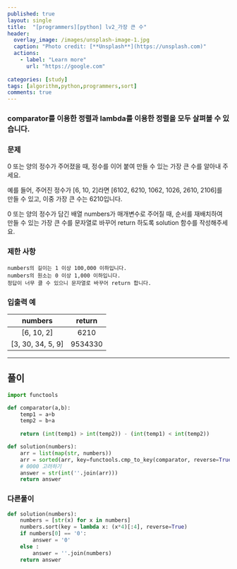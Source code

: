 ```yaml
---
published: true
layout: single
title:  "[programmers][python] lv2_가장 큰 수"
header:
  overlay_image: /images/unsplash-image-1.jpg
  caption: "Photo credit: [**Unsplash**](https://unsplash.com)"
  actions:
    - label: "Learn more"
      url: "https://google.com"
      
categories: [study]
tags: [algorithm,python,programmers,sort]
comments: true
---
```


### comparator를 이용한 정렬과 lambda를 이용한 정렬을 모두 살펴볼 수 있습니다. 


### 문제
0 또는 양의 정수가 주어졌을 때, 정수를 이어 붙여 만들 수 있는 가장 큰 수를 알아내 주세요.
  
예를 들어, 주어진 정수가 [6, 10, 2]라면 [6102, 6210, 1062, 1026, 2610, 2106]를 만들 수 있고, 이중 가장 큰 수는 6210입니다.
  
0 또는 양의 정수가 담긴 배열 numbers가 매개변수로 주어질 때, 순서를 재배치하여 만들 수 있는 가장 큰 수를 문자열로 바꾸어 return 하도록 solution 함수를 작성해주세요.
  
### 제한 사항
    numbers의 길이는 1 이상 100,000 이하입니다.
    numbers의 원소는 0 이상 1,000 이하입니다.
    정답이 너무 클 수 있으니 문자열로 바꾸어 return 합니다.
  
### 입출력 예  
|      numbers      |  return |
|:-----------------:|:-------:|
| [6, 10, 2]        |   6210  |
| [3, 30, 34, 5, 9] | 9534330 |
  
--------------------------------------------------
## 풀이
  
~~~py
import functools

def comparator(a,b):
    temp1 = a+b
    temp2 = b+a
    
    return (int(temp1) > int(temp2)) - (int(temp1) < int(temp2)) 

def solution(numbers):
    arr = list(map(str, numbers))
    arr = sorted(arr, key=functools.cmp_to_key(comparator, reverse=True)
    # 0000 고려하기
    answer = str(int(''.join(arr)))
    return answer
~~~


### 다른풀이

~~~py
def solution(numbers):
    numbers = [str(x) for x in numbers]
    numbers.sort(key = lambda x: (x*4)[:4], reverse=True)
    if numbers[0] == '0':
        answer = '0'
    else :
        answer = ''.join(numbers)
    return answer
~~~